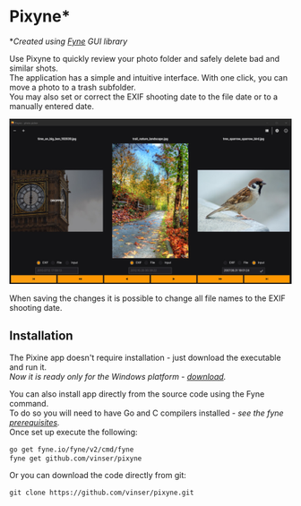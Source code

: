 # Pixyne*

\**Created using [Fyne](https://github.com/fyne-io/fyne) GUI library*


Use Pixyne to quickly review your photo folder and safely delete bad and similar shots.  
The application has a simple and intuitive interface. With one click, you can move a photo to a trash subfolder.  
You may also set or correct the EXIF shooting date to the file date or to a manually entered date.  


![image](docs/pixyneapp.jpg)

When saving the changes it is possible to change all file names to the EXIF shooting date.

## Installation

The Pixine app doesn't require installation - just download the executable and run it.  
*Now it is ready only for the Windows platform - [download](https://github.com/vinser/pixyne/releases/download/v1.0.0/pixine.exe).*  

You can also install app directly from the source code using the Fyne command.  
To do so you will need to have Go and C compilers installed - *see the fyne [prerequisites](https://developer.fyne.io/started/).*  
Once set up execute the following:
```
go get fyne.io/fyne/v2/cmd/fyne
fyne get github.com/vinser/pixyne
```
Or you can download the code directly from git:
```
git clone https://github.com/vinser/pixyne.git
```

